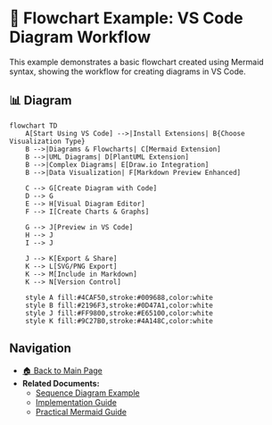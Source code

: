 # 🔄 Flowchart Example: VS Code Diagram Workflow

This example demonstrates a basic flowchart created using Mermaid syntax, showing the workflow for creating diagrams in VS Code.

## 📊 Diagram

```mermaid
flowchart TD
    A[Start Using VS Code] -->|Install Extensions| B{Choose Visualization Type}
    B -->|Diagrams & Flowcharts| C[Mermaid Extension]
    B -->|UML Diagrams| D[PlantUML Extension]
    B -->|Complex Diagrams| E[Draw.io Integration]
    B -->|Data Visualization| F[Markdown Preview Enhanced]
    
    C --> G[Create Diagram with Code]
    D --> G
    E --> H[Visual Diagram Editor]
    F --> I[Create Charts & Graphs]
    
    G --> J[Preview in VS Code]
    H --> J
    I --> J
    
    J --> K[Export & Share]
    K --> L[SVG/PNG Export]
    K --> M[Include in Markdown]
    K --> N[Version Control]
    
    style A fill:#4CAF50,stroke:#009688,color:white
    style B fill:#2196F3,stroke:#0D47A1,color:white
    style J fill:#FF9800,stroke:#E65100,color:white
    style K fill:#9C27B0,stroke:#4A148C,color:white
```

## Navigation

- [🏠 Back to Main Page](README.md)
- **Related Documents:**
  - [Sequence Diagram Example](sequence_diagram_example.md)
  - [Implementation Guide](implementation_guide.md)
  - [Practical Mermaid Guide](practical_mermaid_guide.md)

